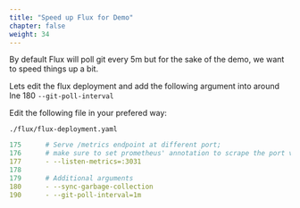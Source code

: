 ```yaml
---
title: "Speed up Flux for Demo"
chapter: false
weight: 34
---
```


By default Flux will poll git every 5m but for the sake of the demo, we want to speed things up a bit.

Lets edit the flux deployment and add the following argument into around lne 180 `--git-poll-interval`


Edit the following file in your prefered way:

```
./flux/flux-deployment.yaml
```

```yaml
175      # Serve /metrics endpoint at different port;
176      # make sure to set prometheus' annotation to scrape the port value.
177      - --listen-metrics=:3031
178
179      # Additional arguments
180      - --sync-garbage-collection
190      - --git-poll-interval=1m
```